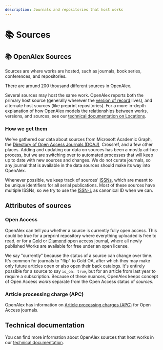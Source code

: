 ```yaml
---
description: Journals and repositories that host works
---
```


# 📚 Sources

## 📚 OpenAlex Sources

Sources are where works are hosted, such as journals, book series, conferences, and repositories. 

There are around 200 thousand different sources in OpenAlex.

Several sources may host the same work. OpenAlex reports both the primary host source (generally wherever the [version of record](https://en.wikipedia.org/wiki/Version\_of\_record) lives), and alternate host sources (like preprint repositories). For a more in-depth explanation of how OpenAlex models the relationships between works, versions, and sources, see our [technical documentation on Locations](https://docs.openalex.org/api-entities/works/work-object/location-object).

### How we get them

We've gathered our data about sources from Microsoft Academic Graph, the [Directory of Open Access Journals (DOAJ)](https://doaj.org/), Crossref, and a few other places. Adding and updating our data on sources has been a mostly ad-hoc process, but we are switching over to automated processes that will keep up to date with new sources and changes. We do not curate journals, so any journal that is available in the data sources should make its way into OpenAlex.

Whenever possible, we keep track of sources' [ISSNs](https://en.wikipedia.org/wiki/International\_Standard\_Serial\_Number), which are meant to be unique identifiers for all serial publications. Most of these sources have multiple ISSNs, so we try to use the [ISSN-L](https://en.wikipedia.org/wiki/International\_Standard\_Serial\_Number#Linking\_ISSN) as canonical ID when we can.

## Attributes of sources

### Open Access

OpenAlex can tell you whether a source is currently fully open access. This could be true for a preprint repository where everything uploaded is free to read, or for a [Gold](https://en.wikipedia.org/wiki/Open\_access#Colour\_naming\_system) or [Diamond](https://en.wikipedia.org/wiki/Diamond\_open\_access) open access journal, where all newly published Works are available for free under an open license.

We say "currently" because the status of a source can change over time. It's common for journals to "flip" to Gold OA, after which they may make only future articles open or also open their back catalogs. It's entirely possible for a source to say `is_oa: true`, but for an article from last year to require a subscription. Because of these nuances, OpenAlex keeps concept of Open Access _works_ separate from the Open Access status of _sources_.

### Article processing charge (APC)

OpenAlex has information on [Article processing charges (APC)](https://en.wikipedia.org/wiki/Article_processing_charge) for Open Access journals.

## Technical documentation

You can find more information about OpenAlex sources that host works in our [technical documentation](https://docs.openalex.org/api-entities/sources).
